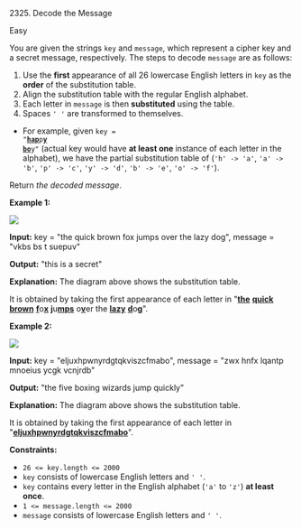 2325\. Decode the Message

Easy

You are given the strings `key` and `message`, which represent a cipher key and a secret message, respectively. The steps to decode `message` are as follows:

1.  Use the **first** appearance of all 26 lowercase English letters in `key` as the **order** of the substitution table.
2.  Align the substitution table with the regular English alphabet.
3.  Each letter in `message` is then **substituted** using the table.
4.  Spaces `' '` are transformed to themselves.

*   For example, given <code>key = "<ins>**hap**</ins>p<ins>**y**</ins> <ins>**bo**</ins>y"</code> (actual key would have **at least one** instance of each letter in the alphabet), we have the partial substitution table of (`'h' -> 'a'`, `'a' -> 'b'`, `'p' -> 'c'`, `'y' -> 'd'`, `'b' -> 'e'`, `'o' -> 'f'`).

Return _the decoded message_.

**Example 1:**

![](https://assets.leetcode.com/uploads/2022/05/08/ex1new4.jpg)

**Input:** key = "the quick brown fox jumps over the lazy dog", message = "vkbs bs t suepuv"

**Output:** "this is a secret"

**Explanation:** The diagram above shows the substitution table.

It is obtained by taking the first appearance of each letter in "<ins>**the**</ins> <ins>**quick**</ins> <ins>**brown**</ins> <ins>**f**</ins>o<ins>**x**</ins> <ins>**j**</ins>u<ins>**mps**</ins> o<ins>**v**</ins>er the <ins>**lazy**</ins> <ins>**d**</ins>o<ins>**g**</ins>".

**Example 2:**

![](https://assets.leetcode.com/uploads/2022/05/08/ex2new.jpg)

**Input:** key = "eljuxhpwnyrdgtqkviszcfmabo", message = "zwx hnfx lqantp mnoeius ycgk vcnjrdb"

**Output:** "the five boxing wizards jump quickly"

**Explanation:** The diagram above shows the substitution table.

It is obtained by taking the first appearance of each letter in "<ins>**eljuxhpwnyrdgtqkviszcfmabo**</ins>".

**Constraints:**

*   `26 <= key.length <= 2000`
*   `key` consists of lowercase English letters and `' '`.
*   `key` contains every letter in the English alphabet (`'a'` to `'z'`) **at least once**.
*   `1 <= message.length <= 2000`
*   `message` consists of lowercase English letters and `' '`.
